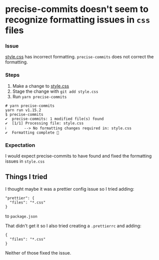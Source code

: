 # precise-commits doesn't seem to recognize formatting issues in `css` files

### Issue

[style.css](style.css) has incorrect formatting. `precise-commits` does not correct the formatting.

### Steps

1. Make a change to [style.css](style.css)
2. Stage the change with `git add style.css`
3. Run `yarn precise-commits`

```
# yarn precise-commits
yarn run v1.15.2
$ precise-commits
✔  precise-commits: 1 modified file(s) found
✔  [1/1] Processing file: style.css
ℹ        --> No formatting changes required in: style.css
✔  Formatting complete 🎉
```

### Expectation
I would expect precise-commits to have found and fixed the formatting issues in `style.css`

## Things I tried
I thought maybe it was a prettier config issue so I tried adding:

```
"prettier": {
  "files": "*.css"
}
```

to `package.json`

That didn't get it so I also tried creating a `.prettierrc` and adding:

```
{
  "files": "*.css"
}
```

Neither of those fixed the issue.
